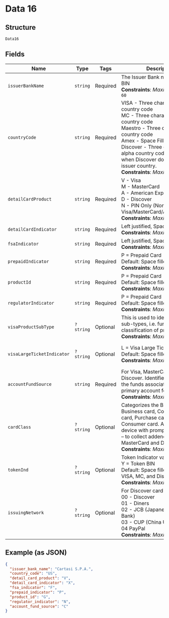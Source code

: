 
# Data 16

## Structure

`Data16`

## Fields

| Name | Type | Tags | Description | Getter | Setter |
|  --- | --- | --- | --- | --- | --- |
| `issuerBankName` | `string` | Required | The Issuer Bank name for the BIN<br>**Constraints**: *Maximum Length*: `60` | getIssuerBankName(): string | setIssuerBankName(string issuerBankName): void |
| `countryCode` | `string` | Required | VISA - Three character alpha country code<br>MC - Three character alpha country code<br>Maestro - Three character alpha country code<br>Amex - Space Filled<br>Discover - Three character alpha country code or spaces when Discover doesn't share issuer country.<br>**Constraints**: *Maximum Length*: `2` | getCountryCode(): string | setCountryCode(string countryCode): void |
| `detailCardProduct` | `string` | Required | V - Visa<br>M - MasterCard<br>A - American Express<br>D - Discover<br>N - PIN Only (Non-Visa/MasterCard/AMEX/Discover<br>**Constraints**: *Maximum Length*: `1` | getDetailCardProduct(): string | setDetailCardProduct(string detailCardProduct): void |
| `detailCardIndicator` | `string` | Required | Left justified, Space filled<br>**Constraints**: *Maximum Length*: `2` | getDetailCardIndicator(): string | setDetailCardIndicator(string detailCardIndicator): void |
| `fsaIndicator` | `string` | Required | Left justified, Space filled<br>**Constraints**: *Maximum Length*: `1` | getFsaIndicator(): string | setFsaIndicator(string fsaIndicator): void |
| `prepaidIndicator` | `string` | Required | P = Prepaid Card<br>Default: Space filled<br>**Constraints**: *Maximum Length*: `1` | getPrepaidIndicator(): string | setPrepaidIndicator(string prepaidIndicator): void |
| `productId` | `string` | Required | P = Prepaid Card<br>Default: Space filled<br>**Constraints**: *Maximum Length*: `3` | getProductId(): string | setProductId(string productId): void |
| `regulatorIndicator` | `string` | Required | P = Prepaid Card<br>Default: Space filled<br>**Constraints**: *Maximum Length*: `1` | getRegulatorIndicator(): string | setRegulatorIndicator(string regulatorIndicator): void |
| `visaProductSubType` | `?string` | Optional | This is used to identify product sub-types, i.e. further classification of product.<br>**Constraints**: *Maximum Length*: `2` | getVisaProductSubType(): ?string | setVisaProductSubType(?string visaProductSubType): void |
| `visaLargeTicketIndicator` | `?string` | Optional | L = Visa Large Ticket.<br>Default: Space filled<br>**Constraints**: *Maximum Length*: `1` | getVisaLargeTicketIndicator(): ?string | setVisaLargeTicketIndicator(?string visaLargeTicketIndicator): void |
| `accountFundSource` | `string` | Required | For Visa, MasterCard, and Discover.  Identifies the source of the funds associated with the primary account for the card.<br>**Constraints**: *Maximum Length*: `1` | getAccountFundSource(): string | setAccountFundSource(string accountFundSource): void |
| `cardClass` | `?string` | Optional | Categorizes the BIN as a Business card, Corporate T&E card, Purchase card or Consumer card. Assists the POS device with prompting decisions – to collect addenda or not.  Visa, MasterCard and Discover only.<br>**Constraints**: *Maximum Length*: `1` | getCardClass(): ?string | setCardClass(?string cardClass): void |
| `tokenInd` | `?string` | Optional | Token Indicator values:<br>Y = Token BIN<br>Default: Space filled<br>VISA, MC, and Discover Only<br>**Constraints**: *Maximum Length*: `1` | getTokenInd(): ?string | setTokenInd(?string tokenInd): void |
| `issuingNetwork` | `?string` | Optional | For Discover card types<br>00 - Discover<br>01 - Diners<br>02 - JCB (Japanese Credit Bank)<br>03 - CUP (China Union Pay)<br>04 PayPal<br>**Constraints**: *Maximum Length*: `2` | getIssuingNetwork(): ?string | setIssuingNetwork(?string issuingNetwork): void |

## Example (as JSON)

```json
{
  "issuer_bank_name": "Cartasi S.P.A.",
  "country_code": "US",
  "detail_card_product": "V",
  "detail_card_indicator": "X",
  "fsa_indicator": "F",
  "prepaid_indicator": "P",
  "product_id": "G",
  "regulator_indicator": "N",
  "account_fund_source": "C"
}
```

